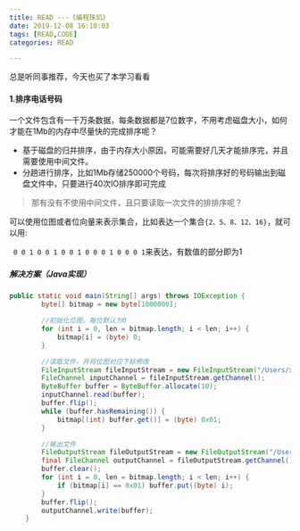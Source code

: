```yaml
---
title: READ ---《编程珠玑》
date: 2019-12-08 16:10:03
tags: [READ,CODE]
categories: READ

---
```


总是听同事推荐，今天也买了本学习看看

<!-- more -->

#### 1.排序电话号码

一个文件包含有一千万条数据，每条数据都是7位数字，不用考虑磁盘大小，如何才能在1Mb的内存中尽量快的完成排序呢？

- 基于磁盘的归并排序，由于内存大小原因，可能需要好几天才能排序完，并且需要使用中间文件。
- 分趟进行排序，比如1Mb存储250000个号码，每次将排序好的号码输出到磁盘文件中，只要进行40次IO排序即可完成

> 那有没有不使用中间文件，且只要读取一次文件的排排序呢？

可以使用位图或者位向量来表示集合，比如表达一个集合`{2、5、8、12、16}`，就可以用:

` 0 0 1 0 0 1 0 0 1 0 0 0 1 0 0 0 1`来表达，有数值的部分即为1

##### 解决方案（Java实现）

```java
public static void main(String[] args) throws IOException {
        byte[] bitmap = new byte[1000000];

        //初始化位图，每位默认为0
        for (int i = 0, len = bitmap.length; i < len; i++) {
            bitmap[i] = (byte) 0;
        }

        //读取文件，并将位图对应下标修改
        FileInputStream fileInputStream = new FileInputStream("/Users/xxx/Desktop/input.txt");
        FileChannel inputChannel = fileInputStream.getChannel();
        ByteBuffer buffer = ByteBuffer.allocate(10);
        inputChannel.read(buffer);
        buffer.flip();
        while (buffer.hasRemaining()) {
            bitmap[(int) buffer.get()] = (byte) 0x01;
        }

        //输出文件
        FileOutputStream fileOutputStream = new FileOutputStream("/Users/xxx/Desktop/output.txt");
        final FileChannel outputChannel = fileOutputStream.getChannel();
        buffer.clear();
        for (int i = 0, len = bitmap.length; i < len; i++) {
            if (bitmap[i] == 0x01) buffer.put((byte) i);
        }
        buffer.flip();
        outputChannel.write(buffer);
    }
```



